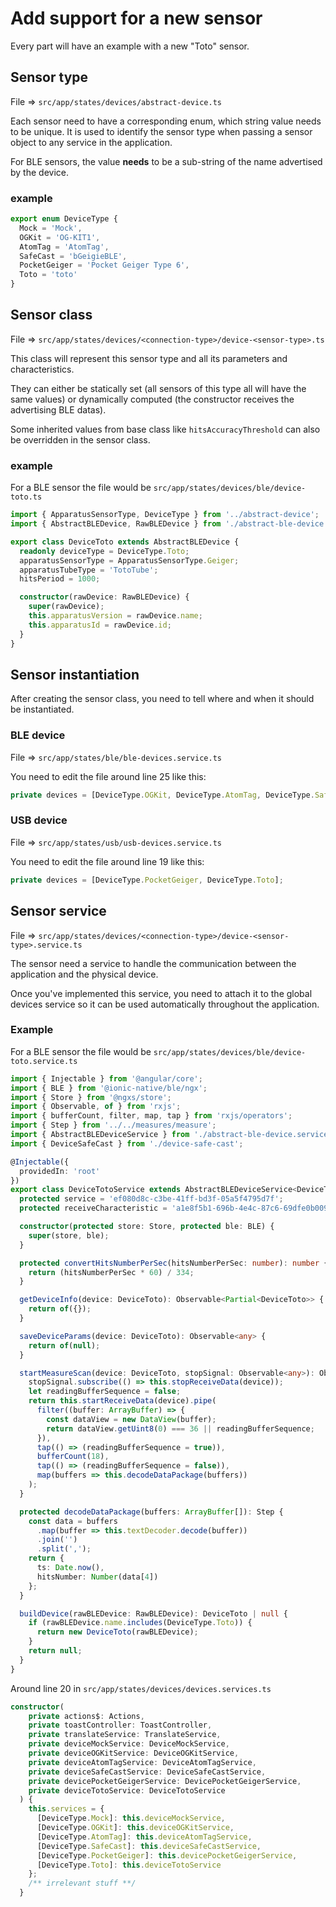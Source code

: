 # Add support for a new sensor

Every part will have an example with a new "Toto" sensor.

## Sensor type

File => `src/app/states/devices/abstract-device.ts`

Each sensor need to have a corresponding enum, which string value needs to be unique.
It is used to identify the sensor type when passing a sensor object to any service in the application.

For BLE sensors, the value **needs** to be a sub-string of the name advertised by the device.

### example

```typescript
export enum DeviceType {
  Mock = 'Mock',
  OGKit = 'OG-KIT1',
  AtomTag = 'AtomTag',
  SafeCast = 'bGeigieBLE',
  PocketGeiger = 'Pocket Geiger Type 6',
  Toto = 'toto'
}
```

## Sensor class

File => `src/app/states/devices/<connection-type>/device-<sensor-type>.ts`

This class will represent this sensor type and all its parameters and characteristics.

They can either be statically set (all sensors of this type all will have the same values) or dynamically computed (the constructor receives the advertising BLE datas).

Some inherited values from base class like `hitsAccuracyThreshold` can also be overridden in the sensor class.

### example

For a BLE sensor the file would be `src/app/states/devices/ble/device-toto.ts`

```typescript
import { ApparatusSensorType, DeviceType } from '../abstract-device';
import { AbstractBLEDevice, RawBLEDevice } from './abstract-ble-device';

export class DeviceToto extends AbstractBLEDevice {
  readonly deviceType = DeviceType.Toto;
  apparatusSensorType = ApparatusSensorType.Geiger;
  apparatusTubeType = 'TotoTube';
  hitsPeriod = 1000;

  constructor(rawDevice: RawBLEDevice) {
    super(rawDevice);
    this.apparatusVersion = rawDevice.name;
    this.apparatusId = rawDevice.id;
  }
}
```

## Sensor instantiation

After creating the sensor class, you need to tell where and when it should be instantiated.

### BLE device

File => `src/app/states/ble/ble-devices.service.ts`

You need to edit the file around line 25 like this:

```typescript
private devices = [DeviceType.OGKit, DeviceType.AtomTag, DeviceType.SafeCast, DeviceType.Toto];
```

### USB device

File => `src/app/states/usb/usb-devices.service.ts`

You need to edit the file around line 19 like this:

```typescript
private devices = [DeviceType.PocketGeiger, DeviceType.Toto];
```

## Sensor service

File => `src/app/states/devices/<connection-type>/device-<sensor-type>.service.ts`

The sensor need a service to handle the communication between the application and the physical device.

Once you've implemented this service, you need to attach it to the global devices service so it can be used automatically throughout the application.

### Example

For a BLE sensor the file would be `src/app/states/devices/ble/device-toto.service.ts`

```typescript
import { Injectable } from '@angular/core';
import { BLE } from '@ionic-native/ble/ngx';
import { Store } from '@ngxs/store';
import { Observable, of } from 'rxjs';
import { bufferCount, filter, map, tap } from 'rxjs/operators';
import { Step } from '../../measures/measure';
import { AbstractBLEDeviceService } from './abstract-ble-device.service';
import { DeviceSafeCast } from './device-safe-cast';

@Injectable({
  providedIn: 'root'
})
export class DeviceTotoService extends AbstractBLEDeviceService<DeviceToto> {
  protected service = 'ef080d8c-c3be-41ff-bd3f-05a5f4795d7f';
  protected receiveCharacteristic = 'a1e8f5b1-696b-4e4c-87c6-69dfe0b0093b';

  constructor(protected store: Store, protected ble: BLE) {
    super(store, ble);
  }

  protected convertHitsNumberPerSec(hitsNumberPerSec: number): number {
    return (hitsNumberPerSec * 60) / 334;
  }

  getDeviceInfo(device: DeviceToto): Observable<Partial<DeviceToto>> {
    return of({});
  }

  saveDeviceParams(device: DeviceToto): Observable<any> {
    return of(null);
  }

  startMeasureScan(device: DeviceToto, stopSignal: Observable<any>): Observable<Step> {
    stopSignal.subscribe(() => this.stopReceiveData(device));
    let readingBufferSequence = false;
    return this.startReceiveData(device).pipe(
      filter((buffer: ArrayBuffer) => {
        const dataView = new DataView(buffer);
        return dataView.getUint8(0) === 36 || readingBufferSequence;
      }),
      tap(() => (readingBufferSequence = true)),
      bufferCount(18),
      tap(() => (readingBufferSequence = false)),
      map(buffers => this.decodeDataPackage(buffers))
    );
  }

  protected decodeDataPackage(buffers: ArrayBuffer[]): Step {
    const data = buffers
      .map(buffer => this.textDecoder.decode(buffer))
      .join('')
      .split(',');
    return {
      ts: Date.now(),
      hitsNumber: Number(data[4])
    };
  }

  buildDevice(rawBLEDevice: RawBLEDevice): DeviceToto | null {
    if (rawBLEDevice.name.includes(DeviceType.Toto)) {
      return new DeviceToto(rawBLEDevice);
    }
    return null;
  }
}
```

Around line 20 in `src/app/states/devices/devices.services.ts`

```typescript
constructor(
    private actions$: Actions,
    private toastController: ToastController,
    private translateService: TranslateService,
    private deviceMockService: DeviceMockService,
    private deviceOGKitService: DeviceOGKitService,
    private deviceAtomTagService: DeviceAtomTagService,
    private deviceSafeCastService: DeviceSafeCastService,
    private devicePocketGeigerService: DevicePocketGeigerService,
    private deviceTotoService: DeviceTotoService
  ) {
    this.services = {
      [DeviceType.Mock]: this.deviceMockService,
      [DeviceType.OGKit]: this.deviceOGKitService,
      [DeviceType.AtomTag]: this.deviceAtomTagService,
      [DeviceType.SafeCast]: this.deviceSafeCastService,
      [DeviceType.PocketGeiger]: this.devicePocketGeigerService,
      [DeviceType.Toto]: this.deviceTotoService
    };
    /** irrelevant stuff **/
  }
```
